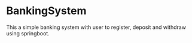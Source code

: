 # BankingSystem
This a simple banking system with user to register, deposit and withdraw using springboot.
